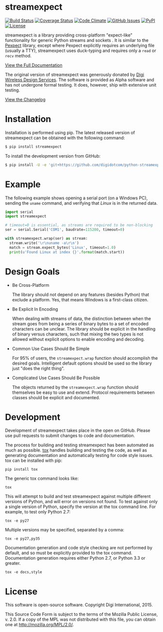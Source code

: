 streamexpect
============

[![Build Status](https://travis-ci.org/digidotcom/python-streamexpect.svg?branch=master)](https://travis-ci.org/digidotcom/python-streamexpect)
[![Coverage Status](https://img.shields.io/coveralls/digidotcom/python-streamexpect.svg)](https://coveralls.io/r/digidotcom/python-streamexpect)
[![Code Climate](https://img.shields.io/codeclimate/github/digidotcom/python-streamexpect.svg)](https://codeclimate.com/github/digidotcom/python-streamexpect)
[![GitHub Issues](https://img.shields.io/github/issues/digidotcom/python-streamexpect.svg)](https://github.com/digidotcom/python-streamexpect/issues)
[![PyPI](https://img.shields.io/pypi/v/streamexpect.svg)](https://pypi.python.org/pypi/streamexpect/)
[![License](https://img.shields.io/badge/license-MPL%202.0-blue.svg)](https://github.com/digidotcom/python-streamexpect/blob/master/LICENSE.txt)

streamexpect is a library providing cross-platform "expect-like" functionality
for generic Python streams and sockets . It is similar to the
[Pexpect](https://pexpect.readthedocs.org) library, except where Pexpect
explicitly requires an underlying file (usually a TTY), streamexpect uses
duck-typing and requires only a `read` or `recv` method.

[View the Full Documentation](https://digidotcom.github.io/python-streamexpect)

The original version of streamexpect was generously donated by
[Digi](http://www.digi.com) [Wireless Design Services](http://www.digi.com/wds).
The software is provided as Alpha software and has not undergone formal
testing. It does, however, ship with extensive unit testing.

[View the Changelog](https://github.com/digidotcom/python-streamexpect/blob/master/CHANGELOG.md)

Installation
============

Installation is performed using pip. The latest released version of
streamexpect can be obtained with the following command:

```sh
$ pip install streamexpect
```

To install the development version from GitHub:

```sh
$ pip install -U -e 'git+https://github.com/digidotcom/python-streamexpect#egg=streamexpect'
```

Example
=======

The following example shows opening a serial port (on a Windows PC), sending
the `uname` command, and verifying that _Linux_ is in the returned data.

```python
import serial
import streamexpect

# timeout=0 is essential, as streams are required to be non-blocking
ser = serial.Serial('COM1', baudrate=115200, timeout=0)

with streamexpect.wrap(ser) as stream:
  stream.write('\r\nuname -a\r\n')
  match = stream.expect_bytes('Linux', timeout=1.0)
  print(u'Found Linux at index {}'.format(match.start))
```


Design Goals
============

* Be Cross-Platform

  The library should not depend on any features (besides Python) that exclude a
  platform. Yes, that means Windows is a first-class citizen.

* Be Explicit In Encoding

  When dealing with streams of data, the distinction between when the stream
  goes from being a series of binary bytes to a set of encoded characters can
  be unclear. The library should be explicit in the handling of binary versus
  characters, such that mixing the two types is not allowed without explicit
  options to enable encoding and decoding.

* Common Use Cases Should Be Simple

  For 95% of users, the `streamexpect.wrap` function should accomplish the
  desired goals. Intelligent default options should be used so the library just
  "does the right thing".

* Complicated Use Cases Should Be Possible

  The objects returned by the `streamexpect.wrap` function should themselves be
  easy to use and extend. Protocol requirements between classes should be
  explicit and documented.


Development
===========

Development of streamexpect takes place in the open on GitHub. Please use pull
requests to submit changes to code and documentation.

The process for building and testing streamexpect has been automated as much as
possible. [tox](https://testrun.org/tox/) handles building and testing the
code, as well as generating documentation and automatically testing for code
style issues. tox can be installed with pip:

    pip install tox

The generic tox command looks like:

    tox

This will attempt to build and test streamexpect against multiple different
versions of Python, and will error on versions not found. To test against only
a single version of Python, specify the version at the tox command line. For
example, to test only Python 2.7:

    tox -e py27

Multiple versions may be specified, separated by a comma:

    tox -e py27,py35

Documentation generation and code style checking are not performed by default,
and so must be explicitly provided to the tox command. Documentation generation
requires either Python 2.7, or Python 3.3 or greater.

    tox -e docs,style


License
=======

This software is open-source software. Copyright Digi International, 2015.

This Source Code Form is subject to the terms of the Mozilla Public
License, v. 2.0. If a copy of the MPL was not distributed with this file,
you can obtain one at http://mozilla.org/MPL/2.0/.
